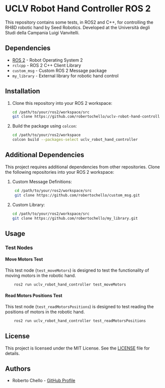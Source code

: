# UCLV Robot Hand Controller ROS 2


This repository contains some tests, in ROS2 and C++, for controlling the RH8D robotic hand by Seed Robotics. Developed at the Università degli Studi della Campania Luigi Vanvitelli.

## Dependencies

- [ROS 2](https://index.ros.org/doc/ros2/) - Robot Operating System 2
- `rclcpp` - ROS 2 C++ Client Library
- `custom_msg` - Custom ROS 2 Message package
- `my_library` - External library for robotic hand control

## Installation

1. Clone this repository into your ROS 2 workspace:
   ```bash
   cd /path/to/your/ros2/workspace/src
   git clone https://github.com/robertochello/uclv-robot-hand-controller-ros2.git
   ```
2. Build the package using `colcon`:
    ```bash
    cd /path/to/your/ros2/workspace
    colcon build --packages-select uclv_robot_hand_controller
    ```
## Additional Dependencies

This project requires additional dependencies from other repositories. Clone the following repositories into your ROS 2 workspace:

1. Custom Message Definitions:
   ```bash
    cd /path/to/your/ros2/workspace/src
    git clone https://github.com/robertochello/custom_msg.git
    ```
2. Custom Library:
    ```bash
    cd /path/to/your/ros2/workspace/src
    git clone https://github.com/robertochello/my_library.git
    ```

## Usage

### Test Nodes

#### Move Motors Test

This test node (`test_moveMotors`) is designed to test the functionality of moving motors in the robotic hand.

```bash
    ros2 run uclv_robot_hand_controller test_moveMotors
```

#### Read Motors Positions Test

This test node (`test_readMotorsPositions`) is designed to test reading the positions of motors in the robotic hand.
```bash
    ros2 run uclv_robot_hand_controller test_readMotorsPositions
```

## License

This project is licensed under the MIT License. See the [LICENSE](LICENSE) file for details.

## Authors

- Roberto Chello - [GitHub Profile](https://github.com/robertochello)
